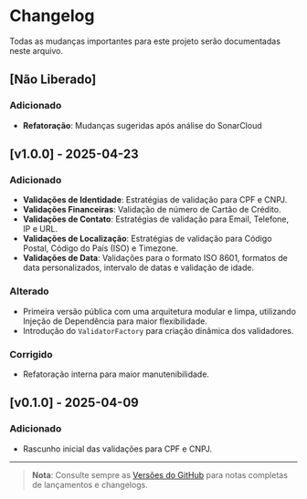 ﻿# Changelog

Todas as mudanças importantes para este projeto serão documentadas neste arquivo.

## [Não Liberado]
### Adicionado
- **Refatoração**: Mudanças sugeridas após análise do SonarCloud

## [v1.0.0] - 2025-04-23
### Adicionado
- **Validações de Identidade**: Estratégias de validação para CPF e CNPJ.
- **Validações Financeiras**: Validação de número de Cartão de Crédito.
- **Validações de Contato**: Estratégias de validação para Email, Telefone, IP e URL.
- **Validações de Localização**: Estratégias de validação para Código Postal, Código do País (ISO) e Timezone.
- **Validações de Data**: Validações para o formato ISO 8601, formatos de data personalizados, intervalo de datas e validação de idade.
  
### Alterado
- Primeira versão pública com uma arquitetura modular e limpa, utilizando Injeção de Dependência para maior flexibilidade.
- Introdução do `ValidatorFactory` para criação dinâmica dos validadores.

### Corrigido
- Refatoração interna para maior manutenibilidade.

## [v0.1.0] - 2025-04-09
### Adicionado
- Rascunho inicial das validações para CPF e CNPJ.

---

> **Nota**: Consulte sempre as [Versões do GitHub](https://github.com/LopesRebecca/ValidationsGeneral/releases) para notas completas de lançamentos e changelogs.
